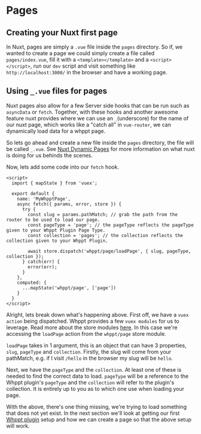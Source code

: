 # Pages

## Creating your Nuxt first page

In Nuxt, pages are simply a `.vue` file inside the `pages` directory. So if, we wanted to create a page we could 
simply create a file called `pages/index.vue`, fill it with a `<template></template>` and a `<script></script>`,
run our `dev` script and visit something like `http://localhost:3000/` in the browser and have a working page. 

## Using `_.vue` files for pages

Nuxt pages also allow for a few Server side hooks that can be run such as `asyncData` or `fetch`. 
Together, with these hooks and another awesome feature nuxt provides where we can use an `_`(underscore) for 
the name of our nuxt page, which works like a "catch all" in `vue-router`, we can dynamically load data for a whppt
page.

So lets go ahead and create a new file inside the `pages` directory, the file will be called `_.vue`. See [Nuxt Dynamic
Pages](https://nuxtjs.org/docs/2.x/directory-structure/pages#dynamic-pages) for more information on what nuxt is doing for us 
behinds the scenes.

Now, lets add some code into our `fetch` hook.

```vue
<script>
  import { mapState } from 'vuex';

  export default {
    name: 'MyWhpptPage',
    async fetch({ params, error, store }) {
      try {
        const slug = params.pathMatch; // grab the path from the router to be used to load our page.
        const pageType = 'page'; // the pageType reflects the pageType given to your Whppt Plugin Page Type. 
        const collection = 'pages'; // the collection reflects the collection given to your Whppt Plugin.
        
        await store.dispatch('whppt/page/loadPage', { slug, pageType, collection });
      } catch(err) {
        error(err);
      }
    },
    computed: {
      ...mapState('whppt/page', ['page'])
    }
  }
</script>
```

Alright, lets break down what's happening above. First off, we have a `vuex action` being dispatched. Whppt provides a few 
`vuex modules` for us to leverage. Read more about the store modules [here](/guide/gettingStarted/store). In this case we're 
accessing the `loadPage` action from the `whppt/page` store module.

`loadPage` takes in 1 argument, this is an object that can have 3 properties, `slug`, `pageType` and `collection`. Firstly, the 
slug will come from your pathMatch, e.g. if I visit `/hello` in the browser my slug will be `hello`. 

Next, we have the `pageType` and the `collection`. At least one of these is needed to find the correct data to load. `pageType` 
will be a reference to the Whppt plugin's `pageType` and the `collection` will refer to the plugin's collection. It is entirely
up to you as to which one use when loading your page. 

With the above, there's one thing missing, we're trying to load something that does not yet exist. In the next section we'll look 
at getting our first [Whppt plugin](/guide/gettingStarted/plugins) setup and how we can create a page so that the above setup will work.

[comment]: <> (TODO: Explain Templates and component is directve usage)
